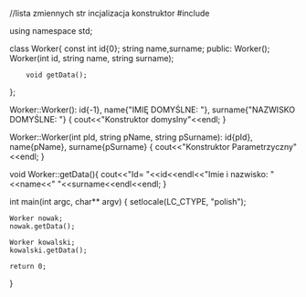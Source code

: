 //lista zmiennych str incjalizacja konstruktor
#include <iostream>

using namespace std;

class Worker{
	const int id{0};
	string name,surname;
	public:
		Worker();
		Worker(int id, string name, string surname);

		
		void getData();
};

Worker::Worker():
	id{-1},
	name{"IMIĘ DOMYŚLNE: "},
	surname{"NAZWISKO DOMYŚLNE: "}
	{
		cout<<"Konstruktor domyslny"<<endl;
	}
	

Worker::Worker(int pId, string pName, string pSurname):
	id{pId},
	name{pName},
	surname{pSurname}
	{
		cout<<"Konstruktor Parametrzyczny"<<endl;
	}


void Worker::getData(){
	cout<<"Id= "<<id<<endl<<"Imie i nazwisko: "<<name<<" "<<surname<<endl<<endl;
}

int main(int argc, char** argv) {
	setlocale(LC_CTYPE, "polish");
	
	Worker nowak;
	nowak.getData();
	
	Worker kowalski;
	kowalski.getData();

	return 0;
}
